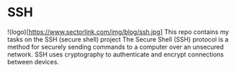 # SSH
!(logo)[https://www.sectorlink.com/img/blog/ssh.jpg]
This repo contains my tasks on the SSH (secure shell) project
The Secure Shell (SSH) protocol is a method for securely sending commands to a computer over an unsecured network. SSH uses cryptography to authenticate and encrypt connections between devices.

